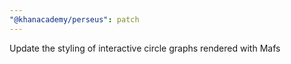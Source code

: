 ```yaml
---
"@khanacademy/perseus": patch
---
```


Update the styling of interactive circle graphs rendered with Mafs
